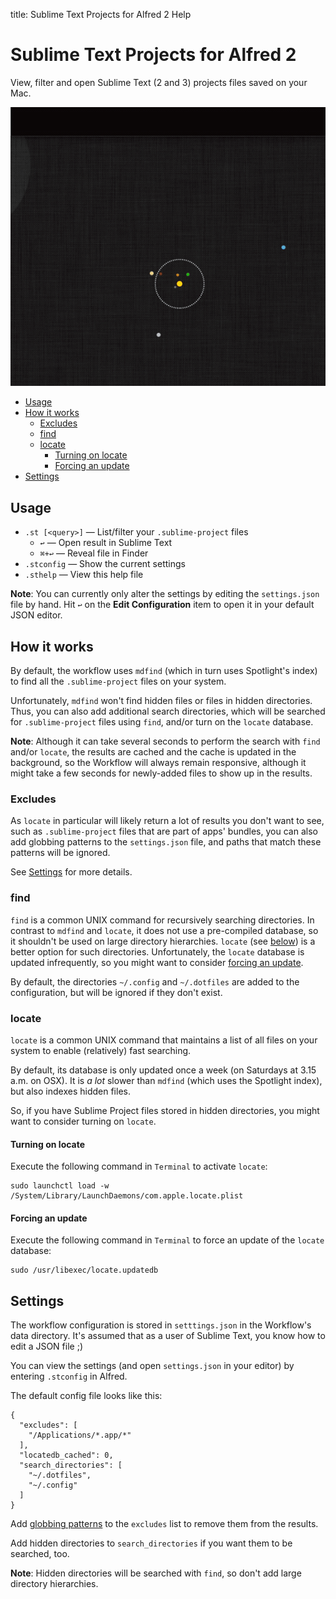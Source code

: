 title: Sublime Text Projects for Alfred 2 Help

# Sublime Text Projects for Alfred 2 #

View, filter and open Sublime Text (2 and 3) projects files saved on your Mac.

![](https://raw.githubusercontent.com/deanishe/alfred-sublime-text/master/demo.gif "")

- [Usage](#usage)
- [How it works](#howitworks)
	+ [Excludes](#excludes)
	+ [find](#find)
	+ [locate](#locate)
		* [Turning on locate](#turningonlocate)
		* [Forcing an update](#forcinganupdate)
- [Settings](#settings)

## Usage ##

- `.st [<query>]` — List/filter your `.sublime-project` files
	+ `↩` — Open result in Sublime Text
	+ `⌘+↩` — Reveal file in Finder
- `.stconfig` — Show the current settings
- `.sthelp` — View this help file

**Note**: You can currently only alter the settings by editing the `settings.json` file by hand. Hit `↩` on the **Edit Configuration** item to open it in your default JSON editor.

## How it works ##

By default, the workflow uses `mdfind` (which in turn uses Spotlight's index) to find all the `.sublime-project` files on your system.

Unfortunately, `mdfind` won't find hidden files or files in hidden directories. Thus, you can also add additional search directories, which will be searched for `.sublime-project` files using `find`, and/or turn on the `locate` database.

**Note**: Although it can take several seconds to perform the search with `find` and/or `locate`, the results are cached and the cache is updated in the background, so the Workflow will always remain responsive, although it might take a few seconds for newly-added files to show up in the results.

### Excludes ###

As `locate` in particular will likely return a lot of results you don't want to see, such as `.sublime-project` files that are part of apps' bundles, you can also add globbing patterns to the `settings.json` file, and paths that match these patterns will be ignored.

See [Settings](#settings) for more details.

### find ###

`find` is a common UNIX command for recursively searching directories. In contrast to `mdfind` and `locate`, it does not use a pre-compiled database, so it shouldn't be used on large directory hierarchies. `locate` (see [below](#locate)) is a better option for such directories. Unfortunately, the `locate` database is updated infrequently, so you might want to consider [forcing an update](#forcinganupdate).

By default, the directories `~/.config` and `~/.dotfiles` are added to the configuration, but will be ignored if they don't exist.

### locate ###

`locate` is a common UNIX command that maintains a list of all files on your system to enable (relatively) fast searching.

By default, its database is only updated once a week (on Saturdays at 3.15 a.m. on OSX). It is *a lot* slower than `mdfind` (which uses the Spotlight index), but also indexes hidden files.

So, if you have Sublime Project files stored in hidden directories, you might want to consider turning on `locate`.

#### Turning on locate ####

Execute the following command in `Terminal` to activate `locate`:

```
sudo launchctl load -w /System/Library/LaunchDaemons/com.apple.locate.plist
```

#### Forcing an update ####

Execute the following command in `Terminal` to force an update of the `locate` database:

```
sudo /usr/libexec/locate.updatedb
```

## Settings ##

The workflow configuration is stored in `setttings.json` in the Workflow's data directory. It's assumed that as a user of Sublime Text, you know how to edit a JSON file ;)

You can view the settings (and open `settings.json` in your editor) by entering `.stconfig` in Alfred.

The default config file looks like this:

```
{
  "excludes": [
    "/Applications/*.app/*"
  ],
  "locatedb_cached": 0,
  "search_directories": [
    "~/.dotfiles",
    "~/.config"
  ]
}
```

Add [globbing patterns](https://docs.python.org/2/library/fnmatch.html#module-fnmatch) to the `excludes` list to remove them from the results.

Add hidden directories to `search_directories` if you want them to be searched, too.

**Note**: Hidden directories will be searched with `find`, so don't add large directory hierarchies.
